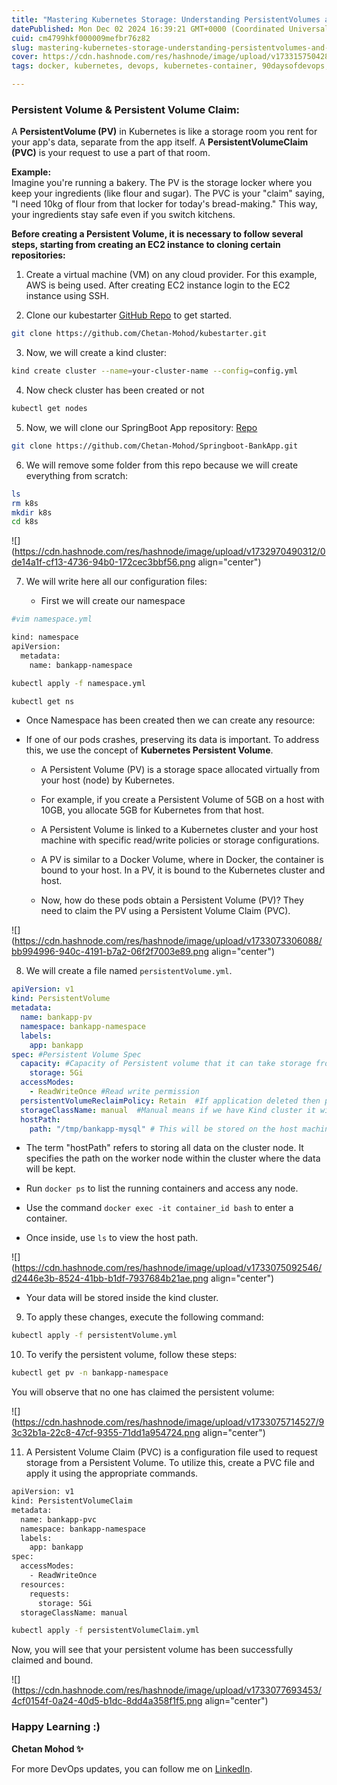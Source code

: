 ```yaml
---
title: "Mastering Kubernetes Storage: Understanding PersistentVolumes and Claims in Simple Terms"
datePublished: Mon Dec 02 2024 16:39:21 GMT+0000 (Coordinated Universal Time)
cuid: cm4799hkf000009mefbr76z82
slug: mastering-kubernetes-storage-understanding-persistentvolumes-and-claims-in-simple-terms
cover: https://cdn.hashnode.com/res/hashnode/image/upload/v1733157504282/ec66f063-6663-4ae7-8bc2-5f2f84d406fc.jpeg
tags: docker, kubernetes, devops, kubernetes-container, 90daysofdevops, kubernetes-persistent-volumes, 90daysofdevops-chanllenge, 90daysofdevops-devops-projectdevelopment-nonitbackground-github-docker-cloudplatforms-ec2-aws-elasticbeanstalk-lambdafunctions-devopspipelines-terraform-jenkins-docker-devsecops-scm-git-gitlab-bitbucket-buildtools-griddle-maven-ant-msbuild-monitoringtools-prometheus-grafana-ansible-ai-chatgpt-valueaddition-realworldproblems, 90daysofdevopschallenge, persistent-volume-claim

---
```


### **Persistent Volume & Persistent Volume Claim:**

A **PersistentVolume (PV)** in Kubernetes is like a storage room you rent for your app's data, separate from the app itself. A **PersistentVolumeClaim (PVC)** is your request to use a part of that room.

**Example:**  
Imagine you're running a bakery. The PV is the storage locker where you keep your ingredients (like flour and sugar). The PVC is your "claim" saying, "I need 10kg of flour from that locker for today's bread-making." This way, your ingredients stay safe even if you switch kitchens.

**Before creating a Persistent Volume, it is necessary to follow several steps, starting from creating an EC2 instance to cloning certain repositories:**

1. Create a virtual machine (VM) on any cloud provider. For this example, AWS is being used. After creating EC2 instance login to the EC2 instance using SSH.
    
2. Clone our kubestarter [GitHub Repo](https://github.com/Chetan-Mohod/kubestarter) to get started.
    

```bash
git clone https://github.com/Chetan-Mohod/kubestarter.git
```

3. Now, we will create a kind cluster:
    

```bash
kind create cluster --name=your-cluster-name --config=config.yml
```

4. Now check cluster has been created or not
    

```bash
kubectl get nodes
```

5. Now, we will clone our SpringBoot App repository: [Repo](https://github.com/Chetan-Mohod/Springboot-BankApp)
    

```bash
git clone https://github.com/Chetan-Mohod/Springboot-BankApp.git
```

6. We will remove some folder from this repo because we will create everything from scratch:
    

```bash
ls
rm k8s
mkdir k8s
cd k8s
```

![](https://cdn.hashnode.com/res/hashnode/image/upload/v1732970490312/0de14a1f-cf13-4736-94b0-172cec3bbf56.png align="center")

7. We will write here all our configuration files:
    
    * First we will create our namespace
        

```bash
#vim namespace.yml

kind: namespace
apiVersion:
  metadata:
    name: bankapp-namespace
```

```bash
kubectl apply -f namespace.yml

kubectl get ns
```

* Once Namespace has been created then we can create any resource:
    
* If one of our pods crashes, preserving its data is important. To address this, we use the concept of **Kubernetes Persistent Volume**.
    
    * A Persistent Volume (PV) is a storage space allocated virtually from your host (node) by Kubernetes.
        
    * For example, if you create a Persistent Volume of 5GB on a host with 10GB, you allocate 5GB for Kubernetes from that host.
        
    * A Persistent Volume is linked to a Kubernetes cluster and your host machine with specific read/write policies or storage configurations.
        
    * A PV is similar to a Docker Volume, where in Docker, the container is bound to your host. In a PV, it is bound to the Kubernetes cluster and host.
        
    * Now, how do these pods obtain a Persistent Volume (PV)? They need to claim the PV using a Persistent Volume Claim (PVC).
        

![](https://cdn.hashnode.com/res/hashnode/image/upload/v1733073306088/bb994996-940c-4191-b7a2-06f2f7003e89.png align="center")

8. We will create a file named `persistentVolume.yml`.
    

```yaml
apiVersion: v1
kind: PersistentVolume
metadata:
  name: bankapp-pv
  namespace: bankapp-namespace
  labels:
    app: bankapp
spec: #Persistent Volume Spec
  capacity: #Capacity of Persistent volume that it can take storage from host
    storage: 5Gi
  accessModes:
    - ReadWriteOnce #Read write permission
  persistentVolumeReclaimPolicy: Retain  #If application deleted then persistent should be available that's why we Retain it
  storageClassName: manual  #Manual means if we have Kind cluster it will take storage class of that cluster.
  hostPath:
    path: "/tmp/bankapp-mysql" # This will be stored on the host machine running KIND
```

* The term "hostPath" refers to storing all data on the cluster node. It specifies the path on the worker node within the cluster where the data will be kept.
    
* Run `docker ps` to list the running containers and access any node.
    
* Use the command `docker exec -it container_id bash` to enter a container.
    
* Once inside, use `ls` to view the host path.
    

![](https://cdn.hashnode.com/res/hashnode/image/upload/v1733075092546/d2446e3b-8524-41bb-b1df-7937684b21ae.png align="center")

* Your data will be stored inside the kind cluster.
    

9. To apply these changes, execute the following command:
    

```bash
kubectl apply -f persistentVolume.yml
```

10. To verify the persistent volume, follow these steps:
    

```bash
kubectl get pv -n bankapp-namespace
```

You will observe that no one has claimed the persistent volume:

![](https://cdn.hashnode.com/res/hashnode/image/upload/v1733075714527/93c32b1a-22c8-47cf-9355-71dd1a954724.png align="center")

11. A Persistent Volume Claim (PVC) is a configuration file used to request storage from a Persistent Volume. To utilize this, create a PVC file and apply it using the appropriate commands.
    

```bash
apiVersion: v1
kind: PersistentVolumeClaim
metadata:
  name: bankapp-pvc
  namespace: bankapp-namespace
  labels:
    app: bankapp
spec:
  accessModes:
    - ReadWriteOnce
  resources:
    requests:
      storage: 5Gi
  storageClassName: manual
```

```bash
kubectl apply -f persistentVolumeClaim.yml
```

Now, you will see that your persistent volume has been successfully claimed and bound.

![](https://cdn.hashnode.com/res/hashnode/image/upload/v1733077693453/4cf0154f-0a24-40d5-b1dc-8dd4a358f1f5.png align="center")

### Happy Learning :)

**Chetan Mohod ✨**

For more DevOps updates, you can follow me on [LinkedIn](https://www.linkedin.com/in/chetanmohod/).